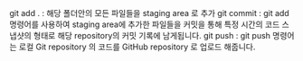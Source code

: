 git add . : 해당 폴더안의 모든 파일들을 staging area 로 추가
git commit : git add 명령어를 사용하여 staging area에 추가한 파일들을 커밋을 통해 특정 시간의 코드 스냅샷의 형태로 해당 repository의 커밋 기록에 남게됩니다.
git push : git push 명령어는 로컬 Git repository 의 코드를 GitHub repository 로 업로드 해줍니다.
